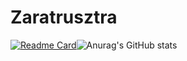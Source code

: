 # Zaratrusztra
<!-- [![Anurag's GitHub stats](https://github-readme-stats.vercel.app/api?username=Zaratrusztra)](https://github.com/Zaratrusztra/github-readme-stats) -->
[![Readme Card](https://github-readme-stats.vercel.app/api/pin/?username=Zaratrusztra&repo=github-readme-stats)](https://github.com/Zaratrusztra/github-readme-stats)![Anurag's GitHub stats](https://github-readme-stats.vercel.app/api?username=Zaratrusztra&show_icons=true&theme=radical)
